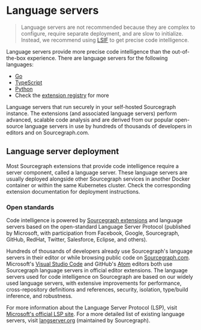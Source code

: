 # Language servers

> Language servers are not recommended because they are complex to configure, require separate deployment, and are slow to initialize. Instead, we recommend using [LSIF](./lsif.md) to get precise code intelligence.

Language servers provide more precise code intelligence than the out-of-the-box experience. There are language servers for the following languages:

- [Go](https://sourcegraph.com/extensions/sourcegraph/go)
- [TypeScript](https://sourcegraph.com/extensions/sourcegraph/typescript)
- [Python](https://sourcegraph.com/extensions/sourcegraph/python)
- Check the [extension registry](https://sourcegraph.com/extensions?query=category%3A%22Programming+languages%22) for more

Language servers that run securely in your self-hosted Sourcegraph instance. The extensions (and associated language servers) perform advanced, scalable code analysis and are derived from our popular open-source language servers in use by hundreds of thousands of developers in editors and on Sourcegraph.com.

## Language server deployment

Most Sourcegraph extensions that provide code intelligence require a server component, called a language server. These language servers are usually deployed alongside other Sourcegraph services in another Docker container or within the same Kubernetes cluster. Check the corresponding extension documentation for deployment instructions.

### Open standards

Code intelligence is powered by [Sourcegraph extensions](../index.md) and language servers based on the open-standard Language Server Protocol (published by Microsoft, with participation from Facebook, Google, Sourcegraph, GitHub, RedHat, Twitter, Salesforce, Eclipse, and others).

Hundreds of thousands of developers already use Sourcegraph's language servers in their editor or while browsing public code on [Sourcegraph.com](https://sourcegraph.com). Microsoft's [Visual Studio Code](https://code.visualstudio.com) and GitHub's [Atom](https://atom.io) editors both use Sourcegraph language servers in official editor extensions. The language servers used for code intelligence on Sourcegraph are based on our widely used language servers, with extensive improvements for performance, cross-repository definitions and references, security, isolation, type/build inference, and robustness.

For more information about the Language Server Protocol (LSP), visit [Microsoft's official LSP site](https://microsoft.github.io/language-server-protocol/). For a more detailed list of existing language servers, visit [langserver.org](https://langserver.org) (maintained by Sourcegraph).
